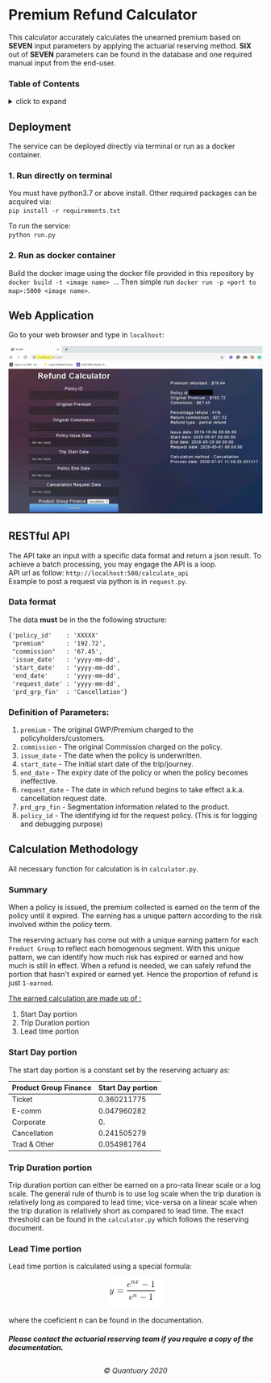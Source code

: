# Premium Refund Calculator
This calculator accurately calculates the unearned premium based on **SEVEN** input parameters by applying the actuarial reserving method.
**SIX** out of **SEVEN** parameters can be found in the database and one required manual input from the end-user.

### Table of Contents
<details>
    <summary>click to expand</summary>
    
* [Deployment](#deployment)
	* [1. Run directly on terminal](#1-run-directly-on-terminal)
	* [2. Run as docker container](#2-run-as-docker-container)
* [Web Application](#web-application)
* [RESTful API](#restful-api)  
	* [Data format](#data-format)
    * [Definition of Parameters](#definition-of-parameters)
* [Calculation Methodology](#calculation-methodology)
	* [Summary](#summary)
	* [Start Day portion](#start-day-portion)
    * [Trip Duration portion](#trip-duration-portion)
    * [Lead Time portion](#lead-time-portion)
    

</details>

## Deployment
The service can be deployed directly via terminal or run as a docker container.

### 1. Run directly on terminal
You must have python3.7 or above install. Other required packages can be acquired via:<br>
`pip install -r requirements.txt`<br>

To run the service:<br>
`python run.py`

### 2. Run as docker container
Build the docker image using the docker file provided in this repository by `docker build -t <image name> .`. 
Then simple run `docker run -p <port to map>:5000 <image name>`.

## Web Application
Go to your web browser and type in `localhost`:<br>
<p align="center">
  <img src="static/webapp.png">
</p>

## RESTful API
The API take an input with a specific data format and return a json result.
To achieve a batch processing, you may engage the API is a loop.<br>
API url as follow: `http://localhost:500/calculate_api`<br>
Example to post a request via python is in `request.py`.

### Data format
The data **must** be in the the following structure:<br>
```
{'policy_id'    : 'XXXXX'
 "premium"      : '192.72',
 "commission"   : '67.45', 
 'issue_date'   : 'yyyy-mm-dd',
 'start_date'   : 'yyyy-mm-dd',
 'end_date'     : 'yyyy-mm-dd',
 'request_date' : 'yyyy-mm-dd',
 'prd_grp_fin'  : 'Cancellation'}
```

### Definition of Parameters:
1. `premium`      - The original GWP/Premium charged to the policyholders/customers.
3. `commission`   - The original Commission charged on the policy.
4. `issue_date`   - The date when the policy is underwritten.
5. `start_date`   - The initial start date of the trip/journey.
6. `end_date`     - The expiry date of the policy or when the policy becomes ineffective.
7. `request_date` - The date in which refund begins to take effect a.k.a. cancellation request date.
8. `prd_grp_fin`  - Segmentation information related to the product.
9. `policy_id`    - The identifying id for the request policy. (This is for logging and debugging purpose)

## Calculation Methodology
All necessary function for calculation is in `calculator.py`.<br>

### Summary
When a policy is issued, the premium collected is earned on the term of the policy until it expired.
The earning has a unique pattern according to the risk involved within the policy term.

The reserving actuary has come out with a unique earning pattern for each `Product Group` to reflect each homogenous segment.
With this unique pattern, we can identify how much risk has expired or earned and how much is still in effect.
When a refund is needed, we can safely refund the portion that hasn't expired or earned yet.
Hence the proportion of refund is just `1-earned`.

<ins>The earned calculation are made up of :</ins>

1. Start Day portion
2. Trip Duration portion
3. Lead time portion

### Start Day portion
The start day portion is a constant set by the reserving actuary as:

| Product Group Finance | Start Day portion |
| --------------------- | ----------------- |
|      Ticket           | 0.360211775       |
|      E-comm           | 0.047960282       |
|      Corporate        | 0.                |
|      Cancellation     | 0.241505279       |
|      Trad & Other     | 0.054981764       |


### Trip Duration portion
Trip duration portion can either be earned on a pro-rata linear scale or a log scale.
The general rule of thumb is to use log scale when the trip duration is relatively long as compared to lead time; vice-versa on a linear scale when the trip duration is relatively short as compared to lead time.
The exact threshold can be found in the `calculator.py` which follows the reserving document.

### Lead Time portion
Lead time portion is calculated using a special formula:
<p align="center">
  <img src="static/y.png">
</p>

where the coeficient n can be found in the documentation.

##### *Please contact the actuarial reserving team if you require a copy of the documentation.*
## 
<h6 align="center">
&copy; Quantuary 2020
</h6>
